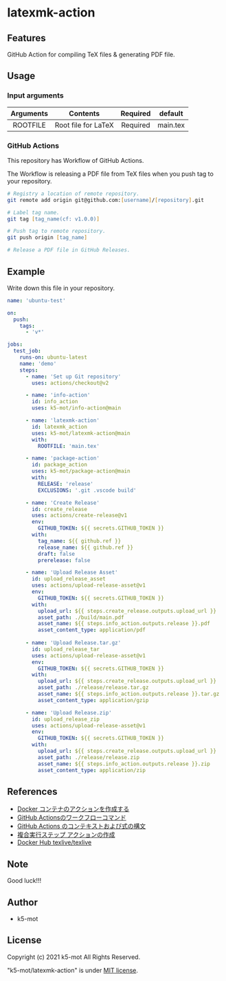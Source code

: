 # latexmk-action

## Features

GitHub Action for compiling TeX files & generating PDF file.

## Usage

### Input arguments

|Arguments|Contents           |Required|default |
|:--:|:--:|:--:|:--:|
|ROOTFILE |Root file for LaTeX|Required|main.tex|

### GitHub Actions

This repository has Workflow of GitHub Actions.

The Workflow is releasing a PDF file from TeX files 
when you push tag to your repository.

```zsh
# Registry a location of remote repository.
git remote add origin git@github.com:[username]/[repository].git

# Label tag name.
git tag [tag_name(cf: v1.0.0)]

# Push tag to remote repository.
git push origin [tag_name]

# Release a PDF file in GitHub Releases.
```

## Example

Write down this file in your repository.

```yaml:.github/workflows/ubuntu-test.yml
name: 'ubuntu-test'

on:
  push:
    tags:
      - 'v*'

jobs:
  test_job:
    runs-on: ubuntu-latest
    name: 'demo'
    steps:
      - name: 'Set up Git repository'
        uses: actions/checkout@v2

      - name: 'info-action'
        id: info_action
        uses: k5-mot/info-action@main

      - name: 'latexmk-action'
        id: latexmk_action
        uses: k5-mot/latexmk-action@main
        with:
          ROOTFILE: 'main.tex'

      - name: 'package-action'
        id: package_action
        uses: k5-mot/package-action@main
        with: 
          RELEASE: 'release'
          EXCLUSIONS: '.git .vscode build' 

      - name: 'Create Release'
        id: create_release
        uses: actions/create-release@v1
        env:
          GITHUB_TOKEN: ${{ secrets.GITHUB_TOKEN }}
        with:
          tag_name: ${{ github.ref }}
          release_name: ${{ github.ref }}
          draft: false
          prerelease: false

      - name: 'Upload Release Asset'
        id: upload_release_asset
        uses: actions/upload-release-asset@v1
        env:
          GITHUB_TOKEN: ${{ secrets.GITHUB_TOKEN }}
        with:
          upload_url: ${{ steps.create_release.outputs.upload_url }}
          asset_path: ./build/main.pdf
          asset_name: ${{ steps.info_action.outputs.release }}.pdf
          asset_content_type: application/pdf
          
      - name: 'Upload Release.tar.gz'
        id: upload_release_tar
        uses: actions/upload-release-asset@v1
        env:
          GITHUB_TOKEN: ${{ secrets.GITHUB_TOKEN }}
        with:
          upload_url: ${{ steps.create_release.outputs.upload_url }}
          asset_path: ./release/release.tar.gz
          asset_name: ${{ steps.info_action.outputs.release }}.tar.gz
          asset_content_type: application/gzip

      - name: 'Upload Release.zip'
        id: upload_release_zip
        uses: actions/upload-release-asset@v1
        env:
          GITHUB_TOKEN: ${{ secrets.GITHUB_TOKEN }}
        with:
          upload_url: ${{ steps.create_release.outputs.upload_url }}
          asset_path: ./release/release.zip
          asset_name: ${{ steps.info_action.outputs.release }}.zip
          asset_content_type: application/zip
```

## References

* [Docker コンテナのアクションを作成する](https://docs.github.com/ja/actions/creating-actions/creating-a-docker-container-action)
* [GitHub Actionsのワークフローコマンド](https://docs.github.com/ja/actions/reference/workflow-commands-for-github-actions)
* [GitHub Actions のコンテキストおよび式の構文](https://docs.github.com/ja/actions/reference/context-and-expression-syntax-for-github-actions)
* [複合実行ステップ アクションの作成](https://docs.github.com/ja/actions/creating-actions/creating-a-composite-run-steps-action)
* [Docker Hub texlive/texlive](https://hub.docker.com/r/texlive/texlive/)

## Note

Good luck!!!

## Author

* k5-mot

## License

Copyright (c) 2021 k5-mot All Rights Reserved.

"k5-mot/latexmk-action" is under [MIT license](https://en.wikipedia.org/wiki/MIT_License).

